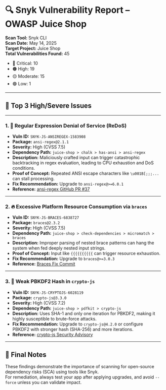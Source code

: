 
# 🔍 Snyk Vulnerability Report – OWASP Juice Shop

**Scan Tool:** Snyk CLI  
**Scan Date:** May 14, 2025  
**Target Project:** Juice Shop  
**Total Vulnerabilities Found:** 45  
- 🔴 Critical: 10  
- 🟠 High: 19  
- 🟡 Moderate: 15  
- 🟢 Low: 1

---

## 🚨 Top 3 High/Severe Issues

---

### 1. 🧨 Regular Expression Denial of Service (ReDoS)
- **Vuln ID:** `SNYK-JS-ANSIREGEX-1583908`
- **Package:** `ansi-regex@2.1.1`
- **Severity:** High (CVSS 7.5)
- **Dependency Path:** `juice-shop > chalk > has-ansi > ansi-regex`
- **Description:** Maliciously crafted input can trigger catastrophic backtracking in regex evaluation, leading to CPU exhaustion and DoS conditions.
- **Proof of Concept:** Repeated ANSI escape characters like `\u001B[;;;...` can stall processing.
- **Fix Recommendation:** Upgrade to `ansi-regex@>=6.0.1`
- **Reference:** [ansi-regex GitHub PR #37](https://github.com/chalk/ansi-regex/pull/37)

---

### 2. 🔥 Excessive Platform Resource Consumption via `braces`
- **Vuln ID:** `SNYK-JS-BRACES-6838727`
- **Package:** `braces@2.3.2`
- **Severity:** High (CVSS 7.5)
- **Dependency Path:** `juice-shop > check-dependencies > micromatch > braces`
- **Description:** Improper parsing of nested brace patterns can hang the system when fed deeply nested input strings.
- **Proof of Concept:** Input like `{{{{{{{{{{` can trigger resource exhaustion.
- **Fix Recommendation:** Upgrade to `braces@>=3.0.3`
- **Reference:** [Braces Fix Commit](https://github.com/micromatch/braces/commit/a5851e57f45c3431a94d83fc565754bc10f5bbc3)

---

### 3. 🔐 Weak PBKDF2 Hash in `crypto-js`
- **Vuln ID:** `SNYK-JS-CRYPTOJS-6028119`
- **Package:** `crypto-js@3.3.0`
- **Severity:** High (CVSS 7.2)
- **Dependency Path:** `juice-shop > pdfkit > crypto-js`
- **Description:** Uses SHA-1 and only one iteration for PBKDF2, making it highly susceptible to brute-force attacks.
- **Fix Recommendation:** Upgrade to `crypto-js@4.2.0` or configure PBKDF2 with stronger hash (SHA-256) and more iterations.
- **Reference:** [crypto-js Security Advisory](https://github.com/brix/crypto-js/security/advisories/GHSA-xwcq-pm8m-c4vf)

---

## 📌 Final Notes
These findings demonstrate the importance of scanning for open-source dependency risks (SCA) using tools like Snyk.  
For remediation, always test your app after applying upgrades, and avoid `--force` unless you can validate impact.


